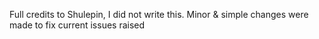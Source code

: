 Full credits to Shulepin, I did not write this. Minor & simple changes were made to fix current issues raised
